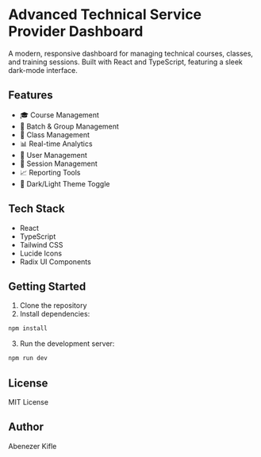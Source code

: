 # Advanced Technical Service Provider Dashboard

A modern, responsive dashboard for managing technical courses, classes, and training sessions. Built with React and TypeScript, featuring a sleek dark-mode interface.

## Features

- 🎓 Course Management
- 👥 Batch & Group Management
- 📝 Class Management
- 📊 Real-time Analytics
- 👤 User Management
- 🎥 Session Management
- 📈 Reporting Tools
- 🌙 Dark/Light Theme Toggle

## Tech Stack

- React
- TypeScript
- Tailwind CSS
- Lucide Icons
- Radix UI Components

## Getting Started

1. Clone the repository
2. Install dependencies:
```bash
npm install
```
3. Run the development server:
```bash
npm run dev
```

## License

MIT License

## Author

Abenezer Kifle

